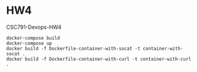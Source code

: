 # HW4
CSC791-Devops-HW4 


```
docker-compose build
docker-compose up
docker build -f Dockerfile-container-with-socat -t container-with-socat .
docker build -f Dockerfile-container-with-curl -t container-with-curl .
```
